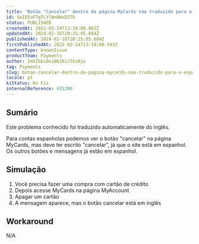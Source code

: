 ```yaml
---
title: 'Botão "Cancelar" dentro da página MyCards não traduzido para o espanhol'
id: 5wIEEoF7gTLYlWnANxDZ7h
status: PUBLISHED
createdAt: 2022-02-24T13:18:00.062Z
updatedAt: 2024-02-16T20:25:05.684Z
publishedAt: 2024-02-16T20:25:05.684Z
firstPublishedAt: 2022-02-24T13:18:00.593Z
contentType: knownIssue
productTeam: Payments
author: 2mXZkbi0oi061KicTExNjo
tag: Payments
slug: botao-cancelar-dentro-da-pagina-mycards-nao-traduzido-para-o-espanhol
locale: pt
kiStatus: No Fix
internalReference: 431200
---
```


## Sumário

<div class="alert alert-info">
  <p>Este problema conhecido foi traduzido automaticamente do inglês.</p>
</div>


Para contas espanholas podemos ver o botão "cancelar" na página MyCards, mas deve ter escrito "cancelar", já que o site está em espanhol. Os outros botões e mensagens já estão em espanhol.



## Simulação



1. Você precisa fazer uma compra com cartão de crédito
2. Depois acesse MyCards na página MyAccount
3. Apagar um cartão
4. A mensagem aparece, mas o botão cancelar está em inglês



## Workaround


N/A

